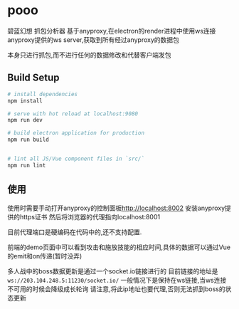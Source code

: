 # pooo

碧蓝幻想 抓包分析器
基于anyproxy,在electron的render进程中使用ws连接anyproxy提供的ws server,获取到所有经过anyproxy的数据包

本身只进行抓包,而不进行任何的数据修改和代替客户端发包

## Build Setup

``` bash
# install dependencies
npm install

# serve with hot reload at localhost:9080
npm run dev

# build electron application for production
npm run build


# lint all JS/Vue component files in `src/`
npm run lint

```

## 使用
使用时需要手动打开anyproxy的控制面板[http://localhost:8002](http://localhost:8002) 安装anyproxy提供的https证书 然后将浏览器的代理指向localhost:8001

目前代理端口是硬编码在代码中的,还不支持配置.

前端的demo页面中可以看到攻击和施放技能的相应时间,具体的数据可以通过Vue的emit和on传递(暂时没弄)

多人战中的boss数据更新是通过一个socket.io链接进行的 目前链接的地址是
`ws://203.104.248.5:11230/socket.io/`
一般情况下是保持在ws链接,当ws连接不可用的时候会降级成长轮询
请注意,将此ip地址也要代理,否则无法抓到boss的状态更新
